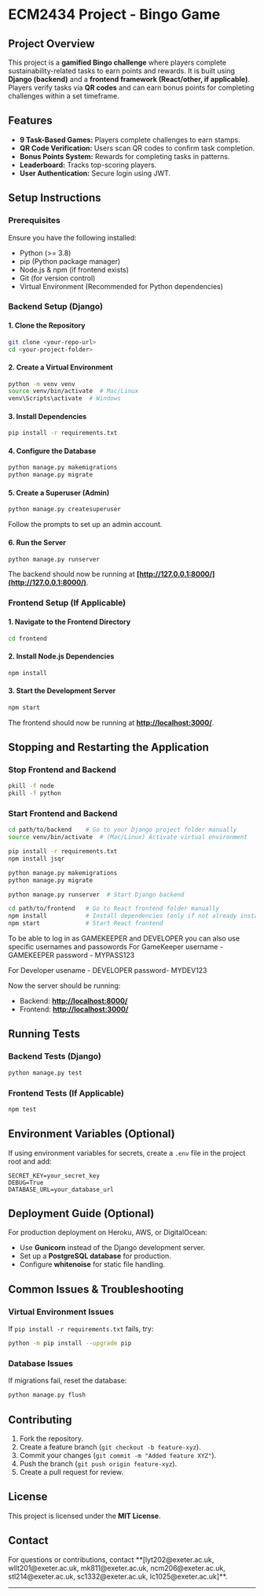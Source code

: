 # ECM2434 Project - Bingo Game

## **Project Overview**

This project is a **gamified Bingo challenge** where players complete sustainability-related tasks to earn points and rewards. It is built using **Django (backend)** and a **frontend framework (React/other, if applicable)**. Players verify tasks via **QR codes** and can earn bonus points for completing challenges within a set timeframe.

## **Features**

- **9 Task-Based Games:** Players complete challenges to earn stamps.
- **QR Code Verification:** Users scan QR codes to confirm task completion.
- **Bonus Points System:** Rewards for completing tasks in patterns.
- **Leaderboard:** Tracks top-scoring players.
- **User Authentication:** Secure login using JWT.

## **Setup Instructions**

### **Prerequisites**

Ensure you have the following installed:

- Python (>= 3.8)
- pip (Python package manager)
- Node.js & npm (if frontend exists)
- Git (for version control)
- Virtual Environment (Recommended for Python dependencies)

### **Backend Setup (Django)**

#### 1. Clone the Repository

```bash
git clone <your-repo-url>
cd <your-project-folder>
```

#### 2. Create a Virtual Environment

```bash
python -m venv venv
source venv/bin/activate  # Mac/Linux
venv\Scripts\activate  # Windows
```

#### 3. Install Dependencies

```bash
pip install -r requirements.txt
```

#### 4. Configure the Database

```bash
python manage.py makemigrations
python manage.py migrate
```

#### 5. Create a Superuser (Admin)

```bash
python manage.py createsuperuser
```

Follow the prompts to set up an admin account.

#### 6. Run the Server

```bash
python manage.py runserver
```

The backend should now be running at **[http://127.0.0.1:8000/](http://127.0.0.1:8000/)**.

### **Frontend Setup (If Applicable)**

#### 1. Navigate to the Frontend Directory

```bash
cd frontend
```

#### 2. Install Node.js Dependencies

```bash
npm install
```

#### 3. Start the Development Server

```bash
npm start
```

The frontend should now be running at **[http://localhost:3000/](http://localhost:3000/)**.

## **Stopping and Restarting the Application**

### **Stop Frontend and Backend**

```bash
pkill -f node
pkill -f python
```

### **Start Frontend and Backend**

```bash
cd path/to/backend    # Go to your Django project folder manually
source venv/bin/activate  # (Mac/Linux) Activate virtual environment

pip install -r requirements.txt
npm install jsqr

python manage.py makemigrations
python manage.py migrate

python manage.py runserver  # Start Django backend

cd path/to/frontend   # Go to React frontend folder manually
npm install           # Install dependencies (only if not already installed)
npm start             # Start React frontend
```

To be able to log in as GAMEKEEPER and DEVELOPER you can also use specific usernames and passowords For GameKeeper username - GAMEKEEPER password - MYPASS123

For Developer usename - DEVELOPER password- MYDEV123

Now the server should be running:

- Backend: **[http://localhost:8000/](http://localhost:8000/)**
- Frontend: **[http://localhost:3000/](http://localhost:3000/)**

## **Running Tests**

### **Backend Tests (Django)**

```bash
python manage.py test
```

### **Frontend Tests (If Applicable)**

```bash
npm test
```

## **Environment Variables (Optional)**

If using environment variables for secrets, create a `.env` file in the project root and add:

```env
SECRET_KEY=your_secret_key
DEBUG=True
DATABASE_URL=your_database_url
```

## **Deployment Guide (Optional)**

For production deployment on Heroku, AWS, or DigitalOcean:

- Use **Gunicorn** instead of the Django development server.
- Set up a **PostgreSQL database** for production.
- Configure **whitenoise** for static file handling.

## **Common Issues & Troubleshooting**

### **Virtual Environment Issues**

If `pip install -r requirements.txt` fails, try:

```bash
python -m pip install --upgrade pip
```

### **Database Issues**

If migrations fail, reset the database:

```bash
python manage.py flush
```

## **Contributing**

1. Fork the repository.
2. Create a feature branch (`git checkout -b feature-xyz`).
3. Commit your changes (`git commit -m "Added feature XYZ"`).
4. Push the branch (`git push origin feature-xyz`).
5. Create a pull request for review.

## **License**

This project is licensed under the **MIT License**.

## **Contact**

For questions or contributions, contact \*\*[lyt202\@exeter.ac.uk, wllt201\@exeter.ac.uk, mk811\@exeter.ac.uk, ncm206\@exeter.ac.uk, stl214\@exeter.ac.uk, sc1332\@exeter.ac.uk, lc1025\@exeter.ac.uk]\*\*.



---


